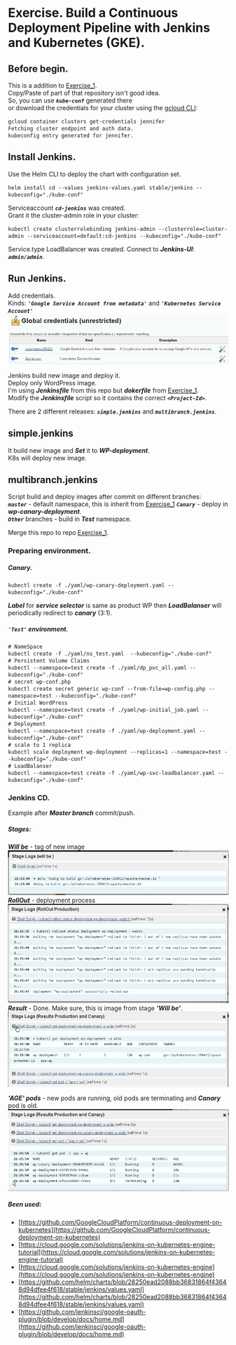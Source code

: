 # Exercise. Build a Continuous Deployment Pipeline with Jenkins and Kubernetes (GKE).  
## Before begin.  
This is a addition to [Exercise_1](https://github.com/r-mamchur/GKE_Exercise_1).  
Copy/Paste of part of that repository isn't good idea.  
So, you can use ***`kube-conf`*** generated there  
or download the credentials for your cluster using the [gcloud CLI](https://cloud.google.com/sdk/):  
```shell
gcloud container clusters get-credentials jennifer
Fetching cluster endpoint and auth data.
kubeconfig entry generated for jennifer.
```
## Install Jenkins.  
Use the Helm CLI to deploy the chart with configuration set.  
```shell
helm install cd --values jenkins-values.yaml stable/jenkins --kubeconfig="./kube-conf"
```  
Serviceaccount ***`cd-jenkins`*** was created.  
Grant it the cluster-admin role in your cluster:
```shell
kubectl create clusterrolebinding jenkins-admin --clusterrole=cluster-admin --serviceaccount=default:cd-jenkins --kubeconfig="./kube-conf"
```  
Service.type LoadBalancer was created. 
Connect to ***Jenkins-UI***: ***`admin/admin`***.

## Run Jenkins.
Add credentials.  
Kinds: ***`'Google Service Account from metadata'`*** and ***`'Kubernetes Service Account'`***  
![](img/1_credentials.png)

Jenkins build new image and deploy it.  
Deploy only WordPress image.  
I'm using ***Jenkinsfile*** from this repo but ***dokerfile*** from [Exercise_1](https://github.com/r-mamchur/GKE_Exercise_1).  
Modify the ***Jenkinsfile*** script so it contains the correct ***`<Project-Id>`***.  

There are 2 different releases: ***`simple.jenkins`*** and ***`multibranch.jenkins`***.

## simple.jenkins 
It build new image and ***Set*** it to ***WP-deployment***.  
K8s will deploy new image.  

## multibranch.jenkins
Script build and deploy images after commit on different branches:  
***`master`*** - default namespace, this is inherit from [Exercise_1](https://github.com/r-mamchur/GKE_Exercise_1)
***`Canary`*** - deploy in ***wp-canary-deployment***.  
***`Other`*** branches - build in ***Test*** namespace.  

Merge this repo to repo [Exercise_1](https://github.com/r-mamchur/GKE_Exercise_1).

### Preparing environment. 
##### Canary. 
```shell
kubectl create -f ./yaml/wp-canary-deployment.yaml --kubeconfig="./kube-conf"
```  
***Label*** for ***service selector*** is same as product WP then ***LoadBalanser*** will periodically redirect to ***canary*** (3:1).  

##### **`'Test'`** environment.
```shell
# NameSpace
kubectl create -f ./yaml/ns_test.yaml  --kubeconfig="./kube-conf"
# Persistent Volume Claims
kubectl --namespace=test create -f ./yaml/dp_pvc_all.yaml --kubeconfig="./kube-conf"
# secret wp-conf.php
kubectl create secret generic wp-conf --from-file=wp-config.php --namespace=test --kubeconfig="./kube-conf"
# Initial WordPress
kubectl --namespace=test create -f ./yaml/wp-initial_job.yaml --kubeconfig="./kube-conf"
# Deployment
kubectl --namespace=test create -f ./yaml/wp-deployment.yaml --kubeconfig="./kube-conf"
# scale to 1 replica
kubectl scale deployment wp-deployment --replicas=1 --namespace=test --kubeconfig="./kube-conf"
# LoadBalanser
kubectl --namespace=test create -f ./yaml/wp-svc-loadbalancer.yaml --kubeconfig="./kube-conf"
```
### Jenkins CD.
Example after ***Master branch*** commit/push.  
##### Stages:
 ***Will be*** - tag of new image  
![](img/2_will_be.png)
 ***RollOut*** - deployment process  
![](img/3_rollout.png)
 ***Result*** - 
  Done. Make sure, this is image from stage ***'Will be'***.
![](img/4_result.png)
  
  ***'AGE' pods*** - new pods are running, old pods are terminating and ***Canary*** pod is old.
![](img/5_result.png)

##### Been used:
* [https://github.com/GoogleCloudPlatform/continuous-deployment-on-kubernetes](https://github.com/GoogleCloudPlatform/continuous-deployment-on-kubernetes)  
* [https://cloud.google.com/solutions/jenkins-on-kubernetes-engine-tutorial](https://cloud.google.com/solutions/jenkins-on-kubernetes-engine-tutorial)  
* [https://cloud.google.com/solutions/jenkins-on-kubernetes-engine](https://cloud.google.com/solutions/jenkins-on-kubernetes-engine)  
* [https://github.com/helm/charts/blob/28250ead2088bb36831864f43648d94dfee4f618/stable/jenkins/values.yaml](https://github.com/helm/charts/blob/28250ead2088bb36831864f43648d94dfee4f618/stable/jenkins/values.yaml)  
* [https://github.com/jenkinsci/google-oauth-plugin/blob/develop/docs/home.md](https://github.com/jenkinsci/google-oauth-plugin/blob/develop/docs/home.md)



